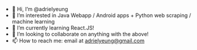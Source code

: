 - 👋 Hi, I’m @adrielyeung
- 👀 I’m interested in Java Webapp / Android apps + Python web scraping / machine learning
- 🌱 I’m currently learning React.JS!
- 💞️ I’m looking to collaborate on anything with the above!
- 📫 How to reach me: email at adrielyeung@gmail.com

<!---
adrielyeung/adrielyeung is a ✨ special ✨ repository because its `README.md` (this file) appears on your GitHub profile.
You can click the Preview link to take a look at your changes.
--->
